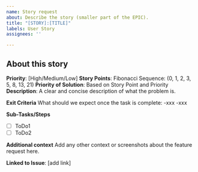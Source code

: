 ```yaml
---
name: Story request
about: Describe the story (smaller part of the EPIC).
title: "[STORY]:[TITLE]"
labels: User Story
assignees: ''

---
```


## About this story 
**Priority**: [High/Medium/Low]
**Story Points**: Fibonacci Sequence: (0, 1, 2, 3, 5, 8, 13, 21)
**Priority of Solution**: Based on Story Point and Priority
**Description**: 
A clear and concise description of what the problem is. 

**Exit Criteria**
What should we expect once the task is complete:
-xxx
-xxx

**Sub-Tasks/Steps**
- [ ] ToDo1
- [ ] ToDo2

**Additional context**
Add any other context or screenshots about the feature request here.

**Linked to Issue**: [add link]
